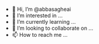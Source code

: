 - 👋 Hi, I’m @abbasagheai
- 👀 I’m interested in ...
- 🌱 I’m currently learning ...
- 💞️ I’m looking to collaborate on ...
- 📫 How to reach me ...

<!---
abbasagheai/abbasagheai is a ✨ special ✨ repository because its `README.md` (this file) appears on your GitHub profile.
You can click the Preview link to take a look at your changes.
--->
